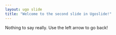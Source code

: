 ```yaml
---
layout: ugo slide
title: "Welcome to the second slide in Ugoslide!"
---
```

Nothing to say really. 
Use the left arrow to go back!
